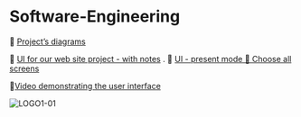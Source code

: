 # Software-Engineering



🔷 [Project’s diagrams](https://night-tea-b45.notion.site/Project-s-diagrams-8ee67498a5194a45ad17afd8f4bcc418?pvs=4)<br />

🔷 [UI for our web site project - with notes](https://app.visily.ai/projects/9e9f441d-f5ea-4384-85fc-170508559266/boards/956756)
.
🔷 [UI - present mode 🔔 Choose all screens](https://app.visily.ai/projects/9e9f441d-f5ea-4384-85fc-170508559266/boards/956756/presenter?play-mode=All%20screens)<br />

🔷[Video demonstrating the user interface](https://drive.google.com/file/d/1bMzrqk7A_bBfl56sBaReGSz3mWiOQ5fC/view?usp=sharing)<br />

![LOGO1-01](https://github.com/shahdqalalweh/Software-Engineering/assets/146375137/6809bfea-518d-48f5-8a78-ce3ee6bfacfe)



